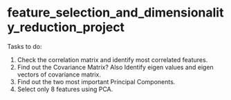 # feature_selection_and_dimensionality_reduction_project

Tasks to do:

1. Check the correlation matrix and identify most correlated features.
2. Find out the Covariance Matrix? Also Identify eigen values and eigen vectors of covariance matrix.
3. Find out the two most important Principal Components.
4. Select only 8 features using PCA.
